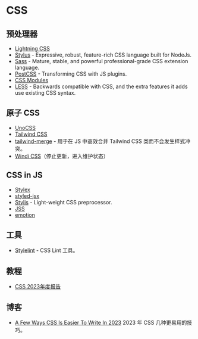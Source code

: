 # CSS

## 预处理器

- [Lightning CSS](https://lightningcss.dev/)
- [Stylus](https://stylus-lang.com/) - Expressive, robust, feature-rich CSS language built for NodeJs.
- [Sass](https://sass-lang.com/) - Mature, stable, and powerful professional-grade CSS extension language.
- [PostCSS](https://github.com/postcss/postcss) - Transforming CSS with JS plugins.
- [CSS Modules](https://github.com/css-modules/css-modules)
- [LESS](https://github.com/less/less.js) - Backwards compatible with CSS, and the extra features it adds use existing CSS syntax.

## 原子 CSS

- [UnoCSS](https://unocss.dev/)
- [Tailwind CSS](https://tailwindcss.com/)
- [tailwind-merge](https://github.com/dcastil/tailwind-merge) - 用于在 JS 中高效合并 Tailwind CSS 类而不会发生样式冲突。
- [Windi CSS](https://windicss.org/)（停止更新，进入维护状态）

## CSS in JS

- [Stylex](https://github.com/facebook/stylex)
- [styled-jsx](https://github.com/vercel/styled-jsx)
- [Stylis](https://github.com/thysultan/stylis) - Light-weight CSS preprocessor.
- [JSS](https://cssinjs.org/)
- [emotion](https://github.com/emotion-js/emotion)

## 工具

- [Stylelint](https://github.com/stylelint/stylelint) - CSS Lint 工具。

## 教程

- [CSS 2023年度报告](https://2023.stateofcss.com/zh-Hans)

## 博客

- [A Few Ways CSS Is Easier To Write In 2023](https://www.smashingmagazine.com/2023/11/few-ways-css-easier-write-2023/) 2023 年 CSS 几种更易用的技巧。